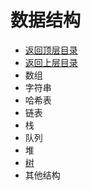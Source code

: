 # 数据结构

* [返回顶层目录](../../../README.md)
* [返回上层目录](../data-structures-and-algorithms.md)
* 数组
* 字符串
* 哈希表
* 链表
* 栈
* 队列
* 堆
* [树](tree/tree.md)
* 其他结构


